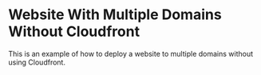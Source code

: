 # Website With Multiple Domains Without Cloudfront
This is an example of how to deploy a website to multiple domains without using Cloudfront.
